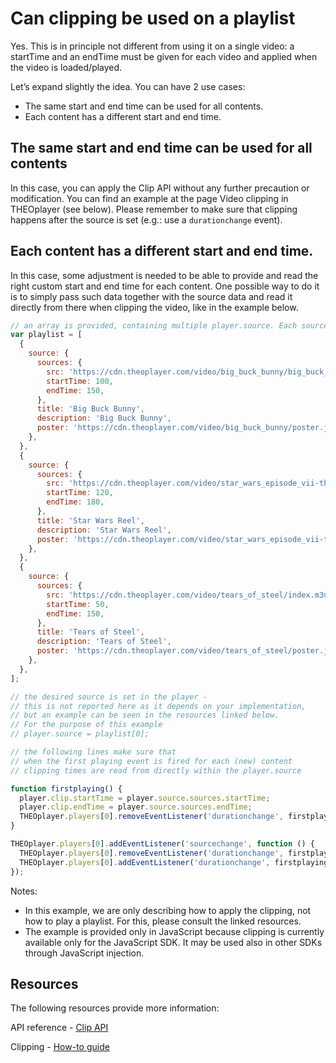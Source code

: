 # Can clipping be used on a playlist

Yes. This is in principle not different from using it on a single video: a startTime and an endTime must be given for each video and applied when the video is loaded/played.

Let’s expand slightly the idea. You can have 2 use cases:

- The same start and end time can be used for all contents.
- Each content has a different start and end time.

## The same start and end time can be used for all contents

In this case, you can apply the Clip API without any further precaution or modification. You can find an example at the page Video clipping in THEOplayer (see below). Please remember to make sure that clipping happens after the source is set (e.g.: use a `durationchange` event).

## Each content has a different start and end time.

In this case, some adjustment is needed to be able to provide and read the right custom start and end time for each content. One possible way to do it is to simply pass such data together with the source data and read it directly from there when clipping the video, like in the example below.

```js
// an array is provided, containing multiple player.source. Each source contains startTime and endTime.
var playlist = [
  {
    source: {
      sources: {
        src: 'https://cdn.theoplayer.com/video/big_buck_bunny/big_buck_bunny_metadata.m3u8',
        startTime: 100,
        endTime: 150,
      },
      title: 'Big Buck Bunny',
      description: 'Big Buck Bunny',
      poster: 'https://cdn.theoplayer.com/video/big_buck_bunny/poster.jpg',
    },
  },
  {
    source: {
      sources: {
        src: 'https://cdn.theoplayer.com/video/star_wars_episode_vii-the_force_awakens_official_comic-con_2015_reel_(2015)/index.m3u8',
        startTime: 120,
        endTime: 180,
      },
      title: 'Star Wars Reel',
      description: 'Star Wars Reel',
      poster: 'https://cdn.theoplayer.com/video/star_wars_episode_vii-the_force_awakens_official_comic-con_2015_reel_(2015)/poster.jpg',
    },
  },
  {
    source: {
      sources: {
        src: 'https://cdn.theoplayer.com/video/tears_of_steel/index.m3u8',
        startTime: 50,
        endTime: 150,
      },
      title: 'Tears of Steel',
      description: 'Tears of Steel',
      poster: 'https://cdn.theoplayer.com/video/tears_of_steel/poster.jpg',
    },
  },
];

// the desired source is set in the player -
// this is not reported here as it depends on your implementation,
// but an example can be seen in the resources linked below.
// For the purpose of this example
// player.source = playlist[0];

// the following lines make sure that
// when the first playing event is fired for each (new) content
// clipping times are read from directly within the player.source

function firstplaying() {
  player.clip.startTime = player.source.sources.startTime;
  player.clip.endTime = player.source.sources.endTime;
  THEOplayer.players[0].removeEventListener('durationchange', firstplaying);
}

THEOplayer.players[0].addEventListener('sourcechange', function () {
  THEOplayer.players[0].removeEventListener('durationchange', firstplaying);
  THEOplayer.players[0].addEventListener('durationchange', firstplaying);
});
```

Notes:

- In this example, we are only describing how to apply the clipping, not how to play a playlist. For this, please consult the linked resources.
- The example is provided only in JavaScript because clipping is currently available only for the JavaScript SDK. It may be used also in other SDKs through JavaScript injection.

## Resources

The following resources provide more information:

API reference - [Clip API](pathname:///theoplayer/v7/api-reference/web/interfaces/Clip.html)

<!-- https://demo.theoplayer.com/playlist: Demo page - Playlist -->

Clipping - [How-to guide](../how-to-guides/07-miscellaneous/06-clipping.md)
